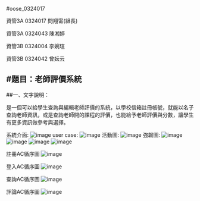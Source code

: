 #oose_0324017

資管3A 0324017 問翔甯(組長)

資管3A 0324043 陳湘婷

資管3B 0324004 李婉瑄

資管3B 0324042 曾妘云

#題目：老師評價系統
---------


##一、文字說明：

是一個可以給學生查詢與編輯老師評價的系統，以學校信箱註冊帳號，就能以名子查詢老師資訊，或是查詢老師開的課程的評價，也能給予老師評價與分數，讓學生有更多資訊做參考與選擇。


 系統介面:
![image](https://github.com/ask0324017/oose_0324017_/blob/master/%E7%B3%BB%E7%B5%B1%E4%BB%8B%E9%9D%A2.jpg?raw=true)
user case:
![image](https://raw.githubusercontent.com/ask0324017/oose_0324017_/master/user%20case.PNG)
活動圖:
![image](https://raw.githubusercontent.com/ask0324017/oose_0324017_/master/%E6%B4%BB%E5%8B%95%E5%9C%96.PNG)
強韌圖:
![image](https://raw.githubusercontent.com/ask0324017/oose_0324017_/master/%E5%BC%B7%E9%9F%8C%E5%9C%961.png)
![image](https://raw.githubusercontent.com/ask0324017/oose_0324017_/master/%E5%BC%B7%E9%9F%8C%E5%9C%962.png)
![image](https://raw.githubusercontent.com/ask0324017/oose_0324017_/master/%E5%BC%B7%E9%9F%8C%E5%9C%963.png)
![image](https://raw.githubusercontent.com/ask0324017/oose_0324017_/master/%E5%BC%B7%E9%9F%8C%E5%9C%964.png)

註冊AC循序圖
![image](https://github.com/ask0324017/oose_0324017_/blob/master/%E8%A8%BB%E5%86%8AAC%E5%BE%AA%E5%BA%8F%E5%9C%96.jpg)

登入AC循序圖
![image](https://github.com/ask0324017/oose_0324017_/blob/master/%E7%99%BB%E5%85%A5AC%E5%BE%AA%E5%BA%8F%E5%9C%96.jpg)

查詢AC循序圖
![image](https://github.com/ask0324017/oose_0324017_/blob/master/%E6%9F%A5%E8%A9%A2AC%E5%BE%AA%E5%BA%8F%E5%9C%96.jpg)

評論AC循序圖
![image](https://github.com/ask0324017/oose_0324017_/blob/master/%E8%A9%95%E8%AB%96AC%E5%BE%AA%E5%BA%8F%E5%9C%96.jpg)
